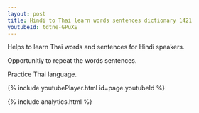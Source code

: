 ```yaml
---
layout: post
title: Hindi to Thai learn words sentences dictionary 1421 
youtubeId: tdtne-GPuXE
---
```

 
 
Helps to learn Thai words and sentences for Hindi speakers.

Opportunitiy to repeat the words sentences. 

Practice Thai language. 
 
{% include youtubePlayer.html id=page.youtubeId %}
 
 
{% include analytics.html %}